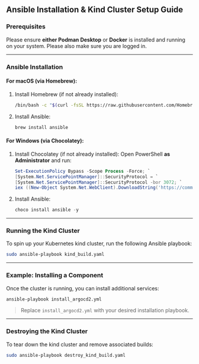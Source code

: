 ## Ansible Installation & Kind Cluster Setup Guide

### Prerequisites

Please ensure **either Podman Desktop** or **Docker** is installed and running on your system. Please also make sure you are logged in. 

---

### Ansible Installation

#### For macOS (via Homebrew):

1. Install Homebrew (if not already installed):

   ```bash
   /bin/bash -c "$(curl -fsSL https://raw.githubusercontent.com/Homebrew/install/HEAD/install.sh)"
   ```
2. Install Ansible:

   ```bash
   brew install ansible
   ```

#### For Windows (via Chocolatey):

1. Install Chocolatey (if not already installed):
   Open PowerShell **as Administrator** and run:

   ```powershell
   Set-ExecutionPolicy Bypass -Scope Process -Force; `
   [System.Net.ServicePointManager]::SecurityProtocol = `
   [System.Net.ServicePointManager]::SecurityProtocol -bor 3072; `
   iex ((New-Object System.Net.WebClient).DownloadString('https://community.chocolatey.org/install.ps1'))
   ```

2. Install Ansible:

   ```powershell
   choco install ansible -y
   ```

---

### Running the Kind Cluster

To spin up your Kubernetes kind cluster, run the following Ansible playbook:

```bash
sudo ansible-playbook kind_build.yaml
```

---

### Example: Installing a Component

Once the cluster is running, you can install additional services:

```bash
ansible-playbook install_argocd2.yml
```

> Replace `install_argocd2.yml` with your desired installation playbook.

---

### Destroying the Kind Cluster

To tear down the kind cluster and remove associated builds:

```bash
sudo ansible-playbook destroy_kind_build.yaml
```


